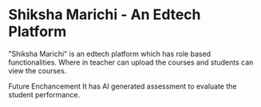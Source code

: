 # Shiksha Marichi - An Edtech Platform
"Shiksha Marichi" is an edtech platform which has role based functionalities. Where in teacher can upload the courses and students can view the courses. 

Future Enchancement
It has AI generated assessment to evaluate the student performance.
